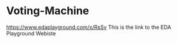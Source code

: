 # Voting-Machine


https://www.edaplayground.com/x/RsSv
This is the link to the EDA Playground Webiste
